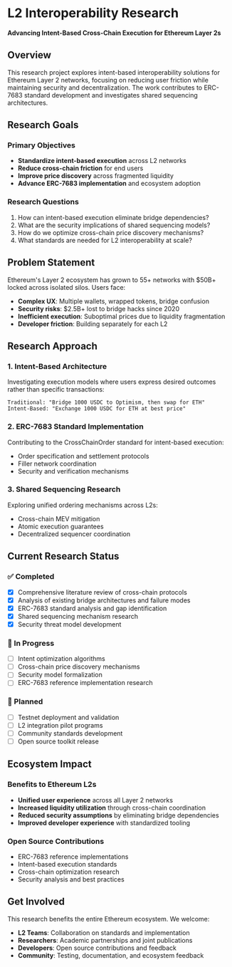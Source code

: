 # L2 Interoperability Research

**Advancing Intent-Based Cross-Chain Execution for Ethereum Layer 2s**

## Overview

This research project explores intent-based interoperability solutions for Ethereum Layer 2 networks, focusing on reducing user friction while maintaining security and decentralization. The work contributes to ERC-7683 standard development and investigates shared sequencing architectures.

## Research Goals

### Primary Objectives
- **Standardize intent-based execution** across L2 networks
- **Reduce cross-chain friction** for end users
- **Improve price discovery** across fragmented liquidity
- **Advance ERC-7683 implementation** and ecosystem adoption

### Research Questions
1. How can intent-based execution eliminate bridge dependencies?
2. What are the security implications of shared sequencing models?
3. How do we optimize cross-chain price discovery mechanisms?
4. What standards are needed for L2 interoperability at scale?

## Problem Statement

Ethereum's Layer 2 ecosystem has grown to 55+ networks with $50B+ locked across isolated silos. Users face:

- **Complex UX**: Multiple wallets, wrapped tokens, bridge confusion
- **Security risks**: $2.5B+ lost to bridge hacks since 2020  
- **Inefficient execution**: Suboptimal prices due to liquidity fragmentation
- **Developer friction**: Building separately for each L2

## Research Approach

### 1. Intent-Based Architecture
Investigating execution models where users express desired outcomes rather than specific transactions:

```
Traditional: "Bridge 1000 USDC to Optimism, then swap for ETH"
Intent-Based: "Exchange 1000 USDC for ETH at best price"
```

### 2. ERC-7683 Standard Implementation
Contributing to the CrossChainOrder standard for intent-based execution:
- Order specification and settlement protocols
- Filler network coordination
- Security and verification mechanisms

### 3. Shared Sequencing Research
Exploring unified ordering mechanisms across L2s:
- Cross-chain MEV mitigation
- Atomic execution guarantees  
- Decentralized sequencer coordination

## Current Research Status

### ✅ Completed
- [x] Comprehensive literature review of cross-chain protocols
- [x] Analysis of existing bridge architectures and failure modes
- [x] ERC-7683 standard analysis and gap identification
- [x] Shared sequencing mechanism research
- [x] Security threat model development

### 🚧 In Progress  
- [ ] Intent optimization algorithms
- [ ] Cross-chain price discovery mechanisms
- [ ] Security model formalization
- [ ] ERC-7683 reference implementation research

### 🎯 Planned
- [ ] Testnet deployment and validation
- [ ] L2 integration pilot programs
- [ ] Community standards development
- [ ] Open source toolkit release

## Ecosystem Impact

### Benefits to Ethereum L2s
- **Unified user experience** across all Layer 2 networks
- **Increased liquidity utilization** through cross-chain coordination
- **Reduced security assumptions** by eliminating bridge dependencies
- **Improved developer experience** with standardized tooling

### Open Source Contributions
- ERC-7683 reference implementations
- Intent-based execution standards
- Cross-chain optimization research
- Security analysis and best practices

## Get Involved

This research benefits the entire Ethereum ecosystem. We welcome:

- **L2 Teams**: Collaboration on standards and implementation
- **Researchers**: Academic partnerships and joint publications
- **Developers**: Open source contributions and feedback
- **Community**: Testing, documentation, and ecosystem feedback

